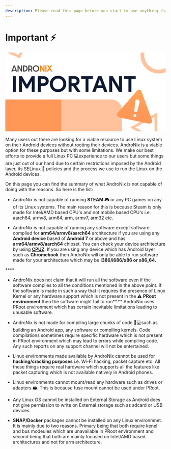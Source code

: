 ```yaml
---
description: Please read this page before you start to use anything that Andronix offers.
---
```


# Important ⚡

![](../.gitbook/assets/imp_banner.png)

Many users out there are looking for a viable resource to use Linux system on their Android devices without rooting their devices. AndroNix is a viable option for these purposes but with some limitations. We make our best efforts to provide a full Linux PC 💻experience to our users but some things are just out of our hand due to certain restrictions imposed by the Android layer, its SELinux 🔐 policies and the process we use to run the Linux on the Android devices. 

On this page you can find the summary of what AndroNix is not capable of doing with the reasons. So here is the list:

* AndroNix is not capable of running **STEAM 🎮** or any PC games on any of its Linux systems. The main reason for this is because Steam is only made for Intel/AMD based CPU's and not mobile based CPU's i.e. aarch64, armv8, arm64, arm, armv7, arm32 etc.



* AndroNix is not capable of running any software except software complied for **arm64/armv8/aarch64** architecture if you are using any **Android device** based of **Android 7** or above and has **arm64/armv8/aarch64** chipset. You can check your device architecture by using [**CPUZ**](https://play.google.com/store/apps/details?id=com.cpuid.cpu_z). If you are using any device which has Android layer such as **Chromebook** then AndroNix will only be able to run software made for your architecture which may be **i386/i686/x86 or x86\_64.** 

\*\*\*\*

* AndroNix does not claim that it will run all the software even if the software complies to all the conditions mentioned in the above point. If the software is made in such a way that it requires the presence of Linux Kernel or any hardware support which is not present in the ⚠ **PRoot environment** then the software might fail to run**.** AndroNix uses PRoot environment which has certain inevitable limitations leading to unusable software.



*  AndroNix is not made for compiling large chunks of code 👩💻such as building an Android app, any software or compiling kernels. Code compilations sometimes require specific hardware which is not present in PRoot environment which may lead to errors while compiling code. Any such reports on any support channel will not be entertained. 



* Linux environments made available by AndroNix cannot be used for **hacking/cracking purposes** i.e. Wi-Fi hacking, packet capture etc. All these things require real hardware which supports all the features like packet capturing which is not available natively in Android phones. 



* Linux environments cannot mount/read any hardware such as drives or adapters 🖨. This is because fuse mount cannot be used under PRoot.



* Any Linux OS cannot be installed on External Storage as Android does not give permission to write on External storage such as sdcard or USB devices. 



* **SNAP/Docker** packages cannot be installed on any Linux environmnet. It is mainly due to two reasons. Primary being that both require kenel and bus modeules which are unavailable in PRoot environment and second being that both are mainly focused on Intel/AMD based architectures and not for arm architecture.

